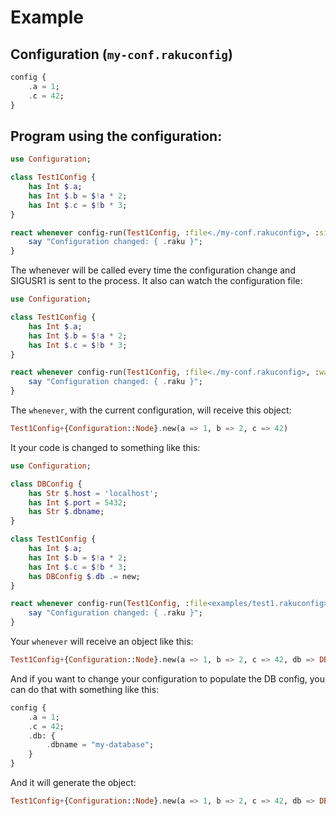 # Example

## Configuration (`my-conf.rakuconfig`)

```raku
config {
    .a = 1;
    .c = 42;
}
```

## Program using the configuration:

```raku
use Configuration;

class Test1Config {
    has Int $.a;
    has Int $.b = $!a * 2;
    has Int $.c = $!b * 3;
}

react whenever config-run(Test1Config, :file<./my-conf.rakuconfig>, :signal(SIGUSR1)) {
    say "Configuration changed: { .raku }";
}
```

The whenever will be called every time the configuration change and SIGUSR1 is sent to the process.
It also can watch the configuration file:

```raku
use Configuration;

class Test1Config {
    has Int $.a;
    has Int $.b = $!a * 2;
    has Int $.c = $!b * 3;
}

react whenever config-run(Test1Config, :file<./my-conf.rakuconfig>, :watch) {
    say "Configuration changed: { .raku }";
}
```

The `whenever`, with the current configuration, will receive this object:

```raku
Test1Config+{Configuration::Node}.new(a => 1, b => 2, c => 42)
```

It your code is changed to something like this:

```raku
use Configuration;

class DBConfig {
    has Str $.host = 'localhost';
    has Int $.port = 5432;
    has Str $.dbname;
}

class Test1Config {
    has Int $.a;
    has Int $.b = $!a * 2;
    has Int $.c = $!b * 3;
    has DBConfig $.db .= new;
}

react whenever config-run(Test1Config, :file<examples/test1.rakuconfig>, :watch) {
    say "Configuration changed: { .raku }";
}

```

Your `whenever` will receive an object like this:

```raku
Test1Config+{Configuration::Node}.new(a => 1, b => 2, c => 42, db => DBConfig.new(host => "localhost", port => 5432, dbase => Str))
```

And if you want to change your configuration to populate the DB config, you can do that with something like this:

```raku
config {
    .a = 1;
    .c = 42;
    .db: {
        .dbname = "my-database";
    }
}
```

And it will generate the object:

```raku
Test1Config+{Configuration::Node}.new(a => 1, b => 2, c => 42, db => DBConfig+{Configuration::Node}.new(host => "localhost", port => 5432, dbname => "my-database"))
```
